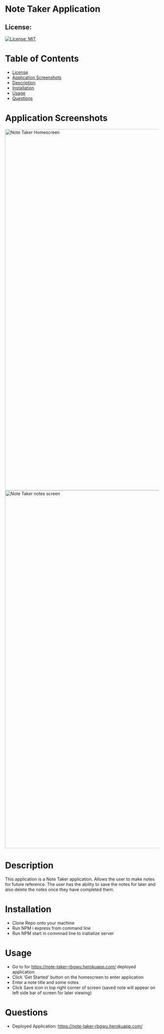 # Note Taker Application

## License:
[![License: MIT](https://img.shields.io/badge/License-MIT-yellow.svg)](https://opensource.org/licenses/MIT)

# Table of Contents
* [License](#license)
* [Application Screenshots](#application-screenshots)
* [Description](#description)
* [Installation](#installation)
* [Usage](#usage)
* [Questions](#questions)

# Application Screenshots
<img width="1179" alt="Note Taker Homescreen" src="https://user-images.githubusercontent.com/98703735/167319621-1c153292-12ac-42b1-ba84-8a918066c6e2.png">
<img width="1168" alt="Note Taker notes screen" src="https://user-images.githubusercontent.com/98703735/167319627-06361c5e-2e64-49ea-8e8b-a9637b2fe46e.png">

# Description
This application is a Note Taker application. Allows the user to make notes for future reference. The user has the ability to save the notes for later and also delete the notes once they have completed them.

# Installation
* Clone Repo onto your machine
* Run NPM i express from command line
* Run NPM start in commnad line to inatialize server

# Usage
* Go to for https://note-taker-rbgwu.herokuapp.com/ deployed application
* Click 'Get Started' button on the homescreen to enter application
* Enter a note title and some notes
* Click Save icon in top right corner of screen (saved note will appear on left side bar of screen for later viewing)

# Questions
* Deployed Application: https://note-taker-rbgwu.herokuapp.com/
